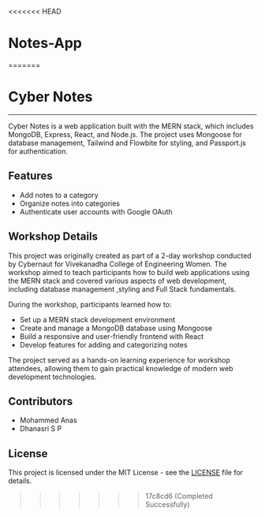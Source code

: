 <<<<<<< HEAD
# Notes-App
=======
# Cyber Notes
---
Cyber Notes is a web application built with the MERN stack, which includes MongoDB, Express, React, and Node.js. The project uses Mongoose for database management, Tailwind and Flowbite for styling, and Passport.js for authentication.

## Features

- Add notes to a category
- Organize notes into categories
- Authenticate user accounts with Google OAuth

## Workshop Details

This project was originally created as part of a 2-day workshop conducted by Cybernaut for Vivekanadha College of Engineering Women. The workshop aimed to teach participants how to build web applications using the MERN stack and covered various aspects of web development, including database management ,styling and Full Stack fundamentals.

During the workshop, participants learned how to:

- Set up a MERN stack development environment
- Create and manage a MongoDB database using Mongoose
- Build a responsive and user-friendly frontend with React
- Develop features for adding and categorizing notes

The project served as a hands-on learning experience for workshop attendees, allowing them to gain practical knowledge of modern web development technologies.

## Contributors

- Mohammed Anas
- Dhanasri S P

## License

This project is licensed under the MIT License - see the [LICENSE](https://github.com/anasmohammed361/mern-workshop/blob/main/LICENSE) file for details.
>>>>>>> 17c8cd6 (Completed Successfully)

